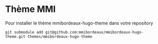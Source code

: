 # Thème MMI

Pour installer le thème mmibordeaux-hugo-theme dans votre repository
```
git submodule add git@github.com:mmibordeaux/mmibordeaux-hugo-theme.git themes/mmibordeaux-hugo-theme
```
